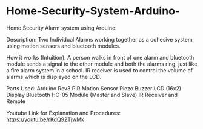 # Home-Security-System-Arduino-
Home Security Alarm system using Arduino:

Description: 
Two Individual Alarms working together as a cohesive system using motion sensors and bluetooth modules. 

How it works (Intuition):
A person walks in front of one alarm and bluetooth module sends a signal to the other module and both the alarms ring, just like a
fire alarm system in a school. IR receiver is used to control the volume of alarms which is displayed on the LCD.

Parts Used: 
  Arduino Rev3
  PIR Motion Sensor
  Piezo Buzzer
  LCD (16x2) Display
  Bluetooth HC-05 Module (Master and Slave)
  IR Receiver and Remote


Youtube Link for Explanation and Procedures: https://youtu.be/rKdQ92TjwMk
